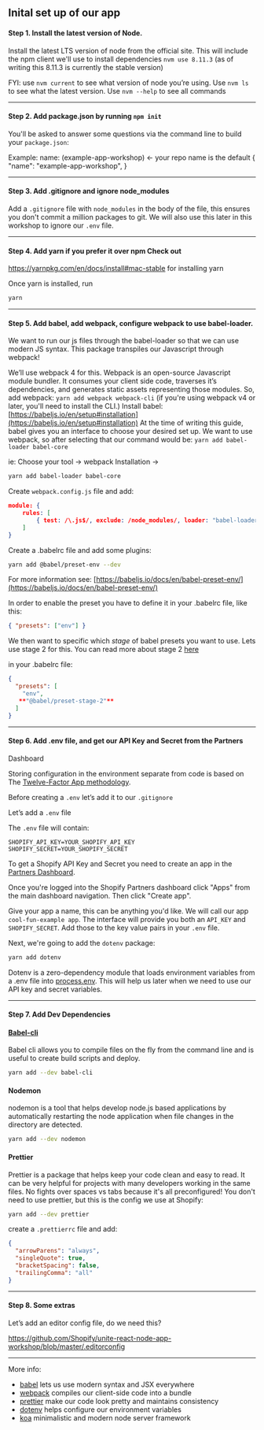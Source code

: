 ## Inital set up of our app

#### Step 1. Install the latest version of Node.

Install the latest LTS version of node from the official site. This will include
the npm client we'll use to install dependencies `nvm use 8.11.3` (as of writing
this 8.11.3 is currently the stable version)

FYI: use `nvm current` to see what version of node you’re using. Use `nvm ls` to
see what the latest version. Use `nvm --help` to see all commands

---

#### Step 2. Add package.json by running `npm init`

You'll be asked to answer some questions via the command line to build your
`package.json`:

Example: name: (example-app-workshop) <- your repo name is the default { "name":
"example-app-workshop", }

---

#### Step 3. Add .gitignore and ignore node_modules

Add a `.gitignore` file with `node_modules` in the body of the file, this
ensures you don't commit a million packages to git. We will also use this later
in this workshop to ignore our `.env` file.

---

#### Step 4. Add yarn if you prefer it over npm Check out

https://yarnpkg.com/en/docs/install#mac-stable for installing yarn

Once yarn is installed, run

```bash
yarn
```

---

#### Step 5. Add babel, add webpack, configure webpack to use babel-loader.

We want to run our js files through the babel-loader so that we can use modern
JS syntax. This package transpiles our Javascript through webpack!

We’ll use webpack 4 for this. Webpack is an open-source Javascript module
bundler. It consumes your client side code, traverses it’s dependencies, and
generates static assets representing those modules. So, add webpack:
`yarn add webpack webpack-cli` (if you're using webpack v4 or later, you'll need
to install the CLI.) Install babel:
[https://babeljs.io/en/setup#installation](https://babeljs.io/en/setup#installation)
At the time of writing this guide, babel gives you an interface to choose your
desired set up. We want to use webpack, so after selecting that our command
would be: `yarn add babel-loader babel-core`

ie: Choose your tool -> webpack Installation ->

```bash
yarn add babel-loader babel-core
```

Create `webpack.config.js` file and add:

```json
module: {
    rules: [
        { test: /\.js$/, exclude: /node_modules/, loader: "babel-loader" }
    ]
}
```

Create a .babelrc file and add some plugins:

```bash
yarn add @babel/preset-env --dev
```

For more information see:
[https://babeljs.io/docs/en/babel-preset-env/](https://babeljs.io/docs/en/babel-preset-env/)

In order to enable the preset you have to define it in your .babelrc file, like
this:

```json
{ "presets": ["env"] }
```

We then want to specific which _stage_ of babel presets you want to use. Lets
use stage 2 for this. You can read more about stage 2
[here](https://babeljs.io/docs/en/babel-preset-stage-2)

in your .babelrc file:

```json
{
  "presets": [
    "env",
   **"@babel/preset-stage-2"**
  ]
}
```

---

#### Step 6. Add .env file, and get our API Key and Secret from the Partners

Dashboard

Storing configuration in the environment separate from code is based on The
[Twelve-Factor App methodology](https://12factor.net/config).

Before creating a `.env` let’s add it to our `.gitignore`

Let’s add a `.env` file

The `.env` file will contain:

```
SHOPIFY_API_KEY=YOUR_SHOPIFY_API_KEY
SHOPIFY_SECRET=YOUR_SHOPIFY_SECRET
```

To get a Shopify API Key and Secret you need to create an app in the
[Partners Dashboard](https://www.shopify.ca/partners).

Once you're logged into the Shopify Partners dashboard click "Apps" from the
main dashboard navigation. Then click "Create app".

Give your app a name, this can be anything you'd like. We will call our app
`cool-fun-example app`. The interface will provide you both an `API_KEY` and
`SHOPIFY_SECRET`. Add those to the key value pairs in your `.env` file.

Next, we're going to add the `dotenv` package:

```bash
yarn add dotenv
```

Dotenv is a zero-dependency module that loads environment variables from a .env
file into
[process.env](https://nodejs.org/docs/latest/api/process.html#process_process_env).
This will help us later when we need to use our API key and secret variables.

---

#### Step 7. Add Dev Dependencies

#### [Babel-cli](http://babeljs.io/docs/en/babel-cli/)

Babel cli allows you to compile files on the fly from the command line and is
useful to create build scripts and deploy.

```bash
yarn add --dev babel-cli
```

#### Nodemon

nodemon is a tool that helps develop node.js based applications by automatically
restarting the node application when file changes in the directory are detected.

```bash
yarn add --dev nodemon
```

#### Prettier

Prettier is a package that helps keep your code clean and easy to read. It can
be very helpful for projects with many developers working in the same files. No
fights over spaces vs tabs because it's all preconfigured! You don't need to use
prettier, but this is the config we use at Shopify:

```bash
yarn add --dev prettier
```

create a `.prettierrc` file and add:

```json
{
  "arrowParens": "always",
  "singleQuote": true,
  "bracketSpacing": false,
  "trailingComma": "all"
}
```

---

#### Step 8. Some extras

Let’s add an editor config file, do we need this?

https://github.com/Shopify/unite-react-node-app-workshop/blob/master/.editorconfig

---

More info:

- [babel](https://babeljs.io/) lets us use modern syntax and JSX everywhere
- [webpack](https://webpack.js.org/) compiles our client-side code into a bundle
- [prettier](https://prettier.io/) make our code look pretty and maintains
  consistency
- [dotenv](https://github.com/motdotla/dotenv) helps configure our environment
  variables
- [koa](https://koajs.com/) minimalistic and modern node server framework
